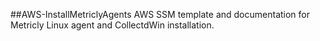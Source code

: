 ##AWS-InstallMetriclyAgents
AWS SSM template and documentation for Metricly Linux agent and CollectdWin installation.

